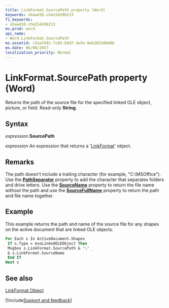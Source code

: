```yaml
---
title: LinkFormat.SourcePath property (Word)
keywords: vbawd10.chm154206213
f1_keywords:
- vbawd10.chm154206213
ms.prod: word
api_name:
- Word.LinkFormat.SourcePath
ms.assetid: c5aa7b91-7c65-b9d7-3e5e-8eb203340d08
ms.date: 06/08/2017
localization_priority: Normal
---
```



# LinkFormat.SourcePath property (Word)

Returns the path of the source file for the specified linked OLE object, picture, or field. Read-only  **String**.


## Syntax

_expression_.**SourcePath**

 _expression_ An expression that returns a '[LinkFormat](Word.LinkFormat.md)' object.


## Remarks

The path doesn't include a trailing character (for example, "C:\MSOffice"). Use the  **[PathSeparator](Word.Application.PathSeparator.md)** property to add the character that separates folders and drive letters. Use the **[SourceName](Word.LinkFormat.SourceName.md)** property to return the file name without the path and use the **[SourceFullName](Word.LinkFormat.SourceFullName.md)** property to return the path and file name together.


## Example

This example returns the path and name of the source file for any shapes on the active document that are linked OLE objects.


```vb
For Each s In ActiveDocument.Shapes 
 If s.Type = msoLinkedOLEObject Then 
 Msgbox s.LinkFormat.SourcePath & "\" _ 
 & s.LinkFormat.SourceName 
 End If 
Next s
```


## See also


[LinkFormat Object](Word.LinkFormat.md)

[!include[Support and feedback](~/includes/feedback-boilerplate.md)]